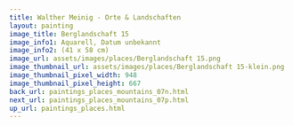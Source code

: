 ```yaml
---
title: Walther Meinig - Orte & Landschaften
layout: painting
image_title: Berglandschaft 15
image_info1: Aquarell, Datum unbekannt
image_info2: (41 x 58 cm)
image_url: assets/images/places/Berglandschaft 15.png
image_thumbnail_url: assets/images/places/Berglandschaft 15-klein.png
image_thumbnail_pixel_width: 948
image_thumbnail_pixel_height: 667
back_url: paintings_places_mountains_07n.html
next_url: paintings_places_mountains_07p.html
up_url: paintings_places.html
---
```


